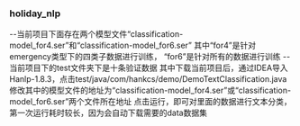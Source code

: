### holiday_nlp
--当前项目下面存在两个模型文件“classification-model_for4.ser”和“classification-model_for6.ser”
其中“for4”是针对emergency类型下的四类子数据进行训练，
“for6”是针对所有的数据进行训练
--当前项目下的test文件夹下是十条验证数据
其中下载当前项目后，通过IDEA导入Hanlp-1.8.3，点击test/java/com/hankcs/demo/DemoTextClassification.java
修改其中的模型文件的地址为“classification-model_for4.ser”或“classification-model_for6.ser”两个文件所在地址
点击运行，即可对里面的数据进行文本分类，第一次运行耗时较长，因为会自动下载需要的data数据集
